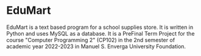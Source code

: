 # EduMart

EduMart is a text based program for a school supplies store. It is written in Python and uses MySQL as a database. It is a PreFinal Term Project for the course "Computer Programming 2" (CP102) in the 2nd semester of academic year 2022-2023 in Manuel S. Enverga University Foundation.

